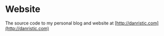 Website
=========
The source code to my personal blog and website at [http://danristic.com](http://danristic.com)

